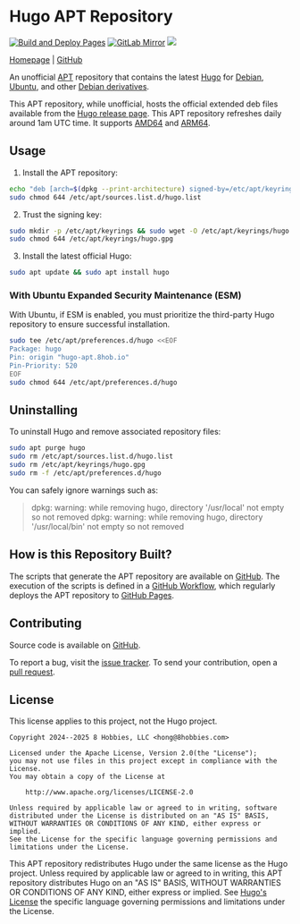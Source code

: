 <!-- insert
---
title: "Hugo APT Repository"
type: "_default"
layout: "single"
---
end_insert -->
<!-- Powered by https://cj.rs/riss -->
<!-- remove -->
# Hugo APT Repository
<!-- end_remove -->

[![Build and Deploy Pages](https://github.com/8hobbies/hugo-apt/actions/workflows/pages.yml/badge.svg)](https://github.com/8hobbies/hugo-apt/actions/workflows/pages.yml)
[![GitLab Mirror](https://img.shields.io/badge/GitLab-mirror-blue?logo=gitlab)](https://gitlab.com/8hobbies/hugo-apt)
[![](https://img.shields.io/badge/powered%20by-riss-lightgrey)](https://cj.rs/riss)

[Homepage](https://hugo-apt.8hob.io) | [GitHub](https://github.com/8hobbies/hugo-apt)

An unofficial [APT][] repository that contains the latest [Hugo][] for [Debian][], [Ubuntu][], and
other [Debian derivatives][].

This APT repository, while unofficial, hosts the official extended deb files available from the
[Hugo release page][]. This APT repository refreshes daily around 1am UTC time. It supports [AMD64][]
and [ARM64][].

## Usage

1. Install the APT repository:

```bash
echo "deb [arch=$(dpkg --print-architecture) signed-by=/etc/apt/keyrings/hugo.gpg] https://hugo-apt.8hob.io latest main" | sudo tee /etc/apt/sources.list.d/hugo.list
sudo chmod 644 /etc/apt/sources.list.d/hugo.list
```

2. Trust the signing key:

```bash
sudo mkdir -p /etc/apt/keyrings && sudo wget -O /etc/apt/keyrings/hugo.gpg https://hugo-apt.8hob.io/signing-key
sudo chmod 644 /etc/apt/keyrings/hugo.gpg
```

3. Install the latest official Hugo:

```bash
sudo apt update && sudo apt install hugo
```

<h3 id="esm">With Ubuntu Expanded Security Maintenance (ESM)</h3>
With Ubuntu, if ESM is enabled, you must prioritize the third-party Hugo repository to ensure successful installation.

``` bash
sudo tee /etc/apt/preferences.d/hugo <<EOF
Package: hugo
Pin: origin "hugo-apt.8hob.io"
Pin-Priority: 520
EOF
sudo chmod 644 /etc/apt/preferences.d/hugo
```

## Uninstalling

To uninstall Hugo and remove associated repository files:

```bash
sudo apt purge hugo
sudo rm /etc/apt/sources.list.d/hugo.list
sudo rm /etc/apt/keyrings/hugo.gpg
sudo rm -f /etc/apt/preferences.d/hugo
```

You can safely ignore warnings such as:

> dpkg: warning: while removing hugo, directory '/usr/local' not empty so not removed
> dpkg: warning: while removing hugo, directory '/usr/local/bin' not empty so not removed

## How is this Repository Built?

The scripts that generate the APT repository are available on [GitHub][]. The execution of the
scripts is defined in a [GitHub Workflow][], which regularly deploys the APT repository to [GitHub
Pages][].

## Contributing

Source code is available on [GitHub][].

To report a bug, visit the [issue tracker][]. To send your contribution, open a [pull request][].

## License

This license applies to this project, not the Hugo project.

```
Copyright 2024--2025 8 Hobbies, LLC <hong@8hobbies.com>

Licensed under the Apache License, Version 2.0(the "License");
you may not use files in this project except in compliance with the License.
You may obtain a copy of the License at

    http://www.apache.org/licenses/LICENSE-2.0

Unless required by applicable law or agreed to in writing, software
distributed under the License is distributed on an "AS IS" BASIS,
WITHOUT WARRANTIES OR CONDITIONS OF ANY KIND, either express or implied.
See the License for the specific language governing permissions and
limitations under the License.
```

This APT repository redistributes Hugo under the same license as the Hugo project. Unless required
by applicable law or agreed to in writing, this APT repository distributes Hugo on an "AS IS" BASIS,
WITHOUT WARRANTIES OR CONDITIONS OF ANY KIND, either express or implied. See [Hugo's License][] the
specific language governing permissions and limitations under the License.

[AMD64]: https://en.wikipedia.org/wiki/X86-64
[APT]: https://wiki.debian.org/Apt
[ARM64]: https://en.wikipedia.org/wiki/AArch64
[Debian derivatives]: https://www.debian.org/derivatives/
[Debian]: https://www.debian.org/
[GitHub Pages]: https://pages.github.com/
[GitHub Workflow]: https://github.com/8hobbies/hugo-apt/blob/master/.github/workflows/pages.yml
[GitHub]: https://github.com/8hobbies/hugo-apt
[Hugo release page]: https://github.com/gohugoio/hugo/releases
[Hugo's License]: https://github.com/gohugoio/hugo/blob/master/LICENSE
[Hugo]: https://gohugo.io
[Ubuntu]: https://ubuntu.com/
[issue tracker]: https://github.com/8hobbies/hugo-apt/issues
[pull request]: https://github.com/8hobbies/hugo-apt/pulls
